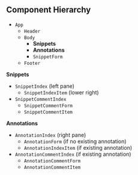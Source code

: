 ## Component Hierarchy

* `App`
  * `Header`
  * `Body`
    * **Snippets**
    * **Annotations**
    * `SnippetForm`
  * `Footer`

**Snippets**

  * `SnippetIndex` (left pane)
    * `SnippetIndexItem` (lower right)
  * `SnippetCommentIndex`
    * `SnippetCommentForm`
    * `SnippetCommentItem`

**Annotations**

  * `AnnotationIndex` (right pane)
    * `AnnotationForm` (if no existing annotation)
    * `AnnotationIndexItem` (if existing annotation)
  * `AnnotationCommentIndex` (if existing annotation)
    * `AnnotationCommentForm`
    * `AnnotationCommentItem`
